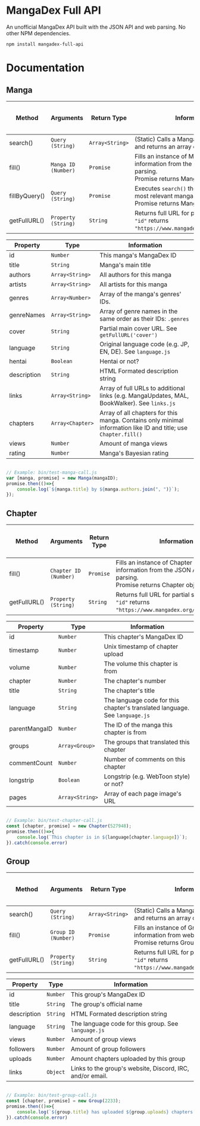 # MangaDex Full API
An unofficial MangaDex API built with the JSON API and web parsing.
No other NPM dependencies.

```npm install mangadex-full-api```

# Documentation

## Manga
|Method|Arguments|Return Type|Information|Web, JSON, Both, or Neither?
|-|-|-|-|-
|search()|```Query (String)```|```Array<String>```| (Static) Calls a MangaDex quicksearch and returns an array of manga IDs.|Both
|fill()|```Manga ID (Number)```|```Promise```| Fills an instance of Manga with information from the JSON API and web parsing.<br>Promise returns Manga object.|Both
|fillByQuery()|```Query (String)```|```Promise```| Executes ```search()``` then ```fill()``` with the most relevant manga.<br>Promise returns Manga object.|Both
|getFullURL()|```Property (String)```|```String```| Returns full URL for partial stored url (i.e. ```"id"``` returns ```"https://www.mangadex.org/title/(id)"```)|Neither

|Property|Type|Information
|-|-|-
|id|```Number```| This manga's MangaDex ID
|title|```String```| Manga's main title
|authors|```Array<String>```| All authors for this manga
|artists|```Array<String>```| All artists for this manga
|genres|```Array<Number>```| Array of the manga's genres' IDs.
|genreNames|```Array<String>```| Array of genre names in the same order as their IDs: ```.genres```
|cover|```String```| Partial main cover URL. See ```getFullURL('cover')```
|language|```String```| Original language code (e.g. JP, EN, DE). See ```language.js```
|hentai|```Boolean```| Hentai or not?
|description|```String```| HTML Formated description string
|links|```Array<String>```| Array of full URLs to additional links (e.g. MangaUpdates, MAL, BookWalker). See ```links.js```
|chapters|```Array<Chapter>```| Array of all chapters for this manga. Contains only minimal information like ID and title; use ```Chapter.fill()``` 
|views|```Number```| Amount of manga views
|rating|```Number```| Manga's Bayesian rating

```javascript

// Example: bin/test-manga-call.js
var [manga, promise] = new Manga(mangaID);
promise.then(()=>{
    console.log(`${manga.title} by ${manga.authors.join(", ")}`);
});

```

## Chapter
|Method|Arguments|Return Type|Information|Web, JSON, Both, or Neither?
|-|-|-|-|-
|fill()|```Chapter ID (Number)```|```Promise```| Fills an instance of Chapter with information from the JSON API and web parsing.<br>Promise returns Chapter object.|JSON
|getFullURL()|```Property (String)```|```String```| Returns full URL for partial stored url (i.e. ```"id"``` returns ```"https://www.mangadex.org/chapter/(id)"```)|Neither

|Property|Type|Information
|-|-|-
|id|```Number```| This chapter's MangaDex ID
|timestamp|```Number```| Unix timestamp of chapter upload
|volume|```Number```| The volume this chapter is from
|chapter|```Number```| The chapter's number
|title|```String```| The chapter's title
|language|```String```| The language code for this chapter's translated language. See ```language.js```
|parentMangaID|```Number```| The ID of the manga this chapter is from
|groups|```Array<Group>```| The groups that translated this chapter
|commentCount|```Number```| Number of comments on this chapter
|longstrip|```Boolean```| Longstrip (e.g. WebToon style) or not?
|pages|```Array<String>```| Array of each page image's URL


```javascript

// Example: bin/test-chapter-call.js
const [chapter, promise] = new Chapter(527948);
promise.then(()=>{
    console.log(`This chapter is in ${language[chapter.language]}`);
}).catch(console.error)

```

## Group
|Method|Arguments|Return Type|Information|Web, JSON, Both, or Neither?
|-|-|-|-|-
|search()|```Query (String)```|```Array<String>```| (Static) Calls a MangaDex quicksearch and returns an array of group IDs.|Web
|fill()|```Group ID (Number)```|```Promise```| Fills an instance of Group with information from web parsing.<br>Promise returns Group object.|Web
|getFullURL()|```Property (String)```|```String```| Returns full URL for partial stored url (i.e. ```"id"``` returns ```"https://www.mangadex.org/group/(id)"```)|Neither

|Property|Type|Information
|-|-|-
|id|```Number```| This group's MangaDex ID
|title|```String```| The group's official name
|description|```String```| HTML Formated description string
|language|```String```| The language code for this group. See ```language.js```
|views|```Number```| Amount of group views
|followers|```Number```| Amount of group followers
|uploads|```Number```| Amount chapters uploaded by this group
|links|```Object```| Links to the group's website, Discord, IRC, and/or email.


```javascript

// Example: bin/test-group-call.js
const [chapter, promise] = new Group(2233);
promise.then(()=>{
    console.log(`${group.title} has uploaded ${group.uploads} chapters and has ${group.followers} followers and ${group.views} views.`);
}).catch(console.error)

```